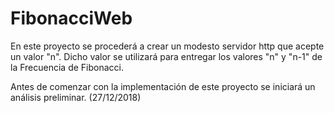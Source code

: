 # FibonacciWeb

En este proyecto se procederá a crear un modesto servidor http que acepte un valor "n".
Dicho valor se utilizará para entregar los valores "n" y "n-1" de la Frecuencia de Fibonacci.

Antes de comenzar con la implementación de este proyecto se iniciará un análisis preliminar. (27/12/2018)
